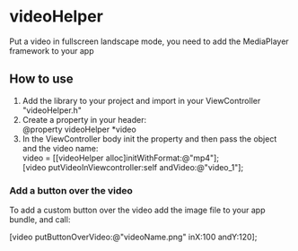 <h1>videoHelper</h1>


Put a video in fullscreen landscape mode, you need to add the MediaPlayer framework to your app

<h2>How to use</h2>

<ol>
<li>Add the library to your project and import in your ViewController "videoHelper.h"</li>
<li>Create a property in your header: <br />
@property videoHelper *video </li>
<li> In the ViewController body init the property and then pass the object and the video name: <br />
video = [[videoHelper alloc]initWithFormat:@"mp4"]; <br />
[video putVideoInViewcontroller:self andVideo:@"video_1"];  <br />
</li>

</ol>

<h3>Add a button over the video</h3>

To add a custom button over the video add the image file to your app bundle, and call:

[video putButtonOverVideo:@"videoName.png" inX:100 andY:120];
